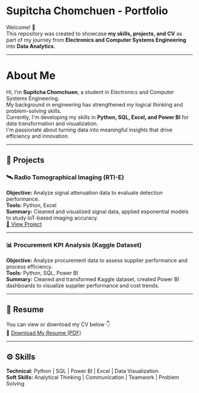 # Supitcha Chomchuen - Portfolio

Welcome! 👋  
This repository was created to showcase **my skills, projects, and CV** as part of my journey from **Electronics and Computer Systems Engineering** into **Data Analytics**.  

---
 # About Me
Hi, I'm **Supitcha Chomchuen**, a student in Electronics and Computer Systems Engineering.  
My background in engineering has strengthened my logical thinking and problem-solving skills.  
Currently, I'm developing my skills in **Python, SQL, Excel, and Power BI** for data transformation and visualization.  
I'm passionate about turning data into meaningful insights that drive efficiency and innovation.

---

## 💼 Projects

### 🛰️ Radio Tomographical Imaging (RTI-E)
**Objective:** Analyze signal attenuation data to evaluate detection performance.  
**Tools:** Python, Excel  
**Summary:** Cleaned and visualized signal data, applied exponential models to study IoT-based imaging accuracy.  
[🔗 View Project](https://github.com/Suphitcha03/RTI-E)

---

### 📊 Procurement KPI Analysis (Kaggle Dataset)
**Objective:** Analyze procurement data to assess supplier performance and process efficiency.  
**Tools:** Python, SQL, Power BI  
**Summary:** Cleaned and transformed Kaggle dataset, created Power BI dashboards to visualize supplier performance and cost trends.  

---

## 🧾 Resume
You can view or download my CV below 👇  
📄 [Download My Resume (PDF)](./RESUME-Suphitcha.pdf)

---

## ⚙️ Skills
**Technical:** Python | SQL | Power BI | Excel | Data Visualization  
**Soft Skills:** Analytical Thinking | Communication | Teamwork | Problem Solving  
